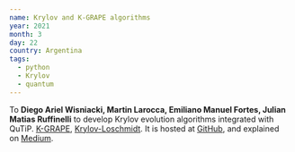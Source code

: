 ```yaml
---
name: Krylov and K-GRAPE algorithms
year: 2021
month: 3
day: 22
country: Argentina
tags:
  - python
  - Krylov
  - quantum
---
```

To **Diego Ariel Wisniacki, Martin Larocca, Emiliano Manuel Fortes, Julian Matias Ruffinelli** to develop Krylov evolution algorithms integrated with QuTiP. [K-GRAPE](https://arxiv.org/abs/2010.03598), [Krylov-Loschmidt](https://arxiv.org/abs/2107.09805). It is hosted at [GitHub](https://github.com/emilianomfortes/krylovsolver), and explained on [Medium](https://medium.com/@julian.ruffinelli/krylov-approximation-method-for-quantum-evolution-148b3f023ec4).
